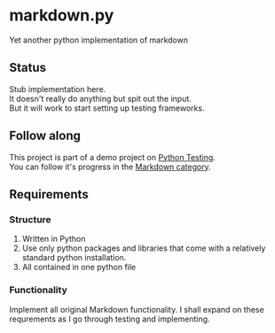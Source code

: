 markdown.py
===========

Yet another python implementation of markdown

## Status
Stub implementation here.  
It doesn't really do anything but spit out the input.  
But it will work to start setting up testing frameworks.

## Follow along
This project is part of a demo project on [Python Testing](http://pythontesting.net).   
You can follow it's progress in the [Markdown category](http://pythontesting.net/category/markdown/).

## Requirements

### Structure
1. Written in Python
2. Use only python packages and libraries that come with a relatively standard python installation.
3. All contained in one python file

### Functionality
Implement all original Markdown functionality. 
I shall expand on these requrements as I go through testing and implementing.

